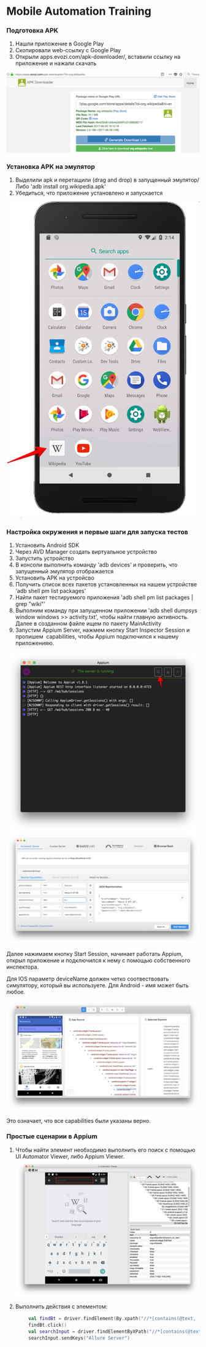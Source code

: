 # Mobile Automation Training
### Подготовка APK
1. Нашли приложение в Google Play
2. Скопировали web-ссылку c Google Play
3. Открыли apps.evozi.com/apk-downloader/, вставили ссылку на приложение и нажали скачать

![alt text](https://github.com/artsok/training/blob/master/images/APK%20Downloader%202018-07-15%2014-11-00.png)

### Установка APK на эмулятор
1. Выделили apk и перетащили (drag and drop) в запущенный эмулятор/Либо 'adb install org.wikipedia.apk'
2. Убедиться, что приложение установлено и запускается

![alt text](https://github.com/artsok/training/blob/master/images/Nexus_6P_API_27:5554%202018-07-15%2014-14-47.png)


### Настройка окружения и первые шаги для запуска тестов
1. Установить Android SDK
2. Через AVD Manager создать виртуальное устройство
3. Запустить устройство
4. В консоли выполнить команду 'adb devices' и проверить, что запущенный эмулятор отображается
5. Установить APK на устройсво
6. Получить список всех пакетов установленных на нашем устройстве 'adb shell pm list packages' 
7. Найти пакет тестируемого приложения 'adb shell pm list packages | grep "wiki"'
8. Выполним команду при запущенном приложении 'adb shell dumpsys window windows >> activity.txt', 
чтобы найти главную активность. Далее в созданном файле ищем по пакету MainActivity
9. Запустим Appium Server, нажмем кнопку Start Inspector Session и пропишем  capabilities, 
чтобы Appium подключился к нашему приложенияю.

![alt text](https://github.com/artsok/training/blob/master/images/Appium%202018-07-15%2013-19-13.png)
![alt text](https://github.com/artsok/training/blob/master/images/Appium%202018-07-15%2014-01-06.png)

Далее нажимаем кнопку Start Session, начинает работать Appium, открыл приложение и подключился к нему с помощью собственного инспектора.

Для IOS параметр deviceName должен четко соотвествовать симулятору, который вы используете. Для Android - имя может быть любое. 

![alt text](https://github.com/artsok/training/blob/master/images/Appium%202018-07-15%2014-26-39.png)

Это означает, что все capabilities были указаны верно.

### Простые сценарии в Appium
1. Чтобы найти элемент необходимо выполнить его поиск с помощью UI Automator Viewer, либо Appium Viewer.
![alt text](https://github.com/artsok/training/blob/master/images/UI%20Automator%20Viewer%202018-07-18%2018-45-51.png)

2. Выполнить действия с элементом:
```kotlin
        val findBt = driver.findElement(By.xpath("//*[contains(@text, 'Search Wikipedia')]"))
        findBt.click()
        val searchInput = driver.findElementByXPath("//*[contains(@text, 'Search…')]")
        searchInput.sendKeys("Allure Server")
```

  

